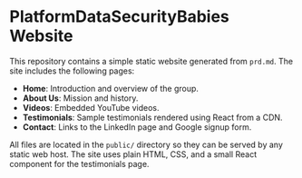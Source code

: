 # PlatformDataSecurityBabies Website

This repository contains a simple static website generated from `prd.md`.
The site includes the following pages:

- **Home**: Introduction and overview of the group.
- **About Us**: Mission and history.
- **Videos**: Embedded YouTube videos.
- **Testimonials**: Sample testimonials rendered using React from a CDN.
- **Contact**: Links to the LinkedIn page and Google signup form.

All files are located in the `public/` directory so they can be served by any
static web host. The site uses plain HTML, CSS, and a small React component for
the testimonials page.
